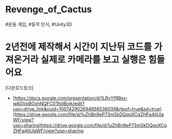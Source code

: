 # Revenge_of_Cactus
#운동 게임, #동작 인식, #Unity3D 
# 2년전에 제작해서 시간이 지난뒤 코드를 가져온거라 실제로 카메라를 보고 실행은 힘들어요

[다운로드링크]
- [https://docs.google.com/presentation/d/1LRyYfRBsx-wAGVpBOxhNQFC0TttdBojk/edit?usp=drive_link&ouid=100742902694856536039&rtpof=true&sd=true](https://drive.google.com/file/d/1uZhBn9eP73mSkDQqoXCqZHFa4jIUlaWF/view?usp=sharing)https://drive.google.com/file/d/1uZhBn9eP73mSkDQqoXCqZHFa4jIUlaWF/view?usp=sharing

